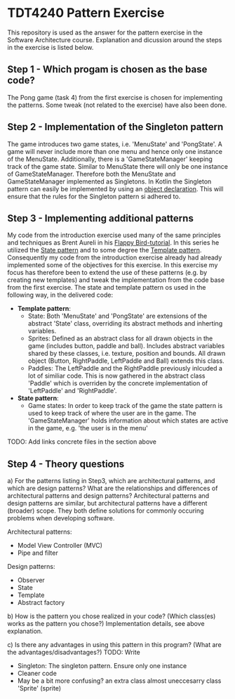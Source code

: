 # TDT4240 Pattern Exercise

This repository is used as the answer for the pattern exercise in the Software Architecture course.
Explanation and dicussion around the steps in the exercise is listed below.

## Step 1 - Which progam is chosen as the base code?
The Pong game (task 4) from the first exercise is chosen for implementing the patterns. Some tweak (not related to the exercise) have also been done.

## Step 2 - Implementation of the Singleton pattern
The game introduces two game states, i.e. 'MenuState' and 'PongState'. A game will never include more than one menu and hence only one instance of the MenuState. Additionally, there is a 'GameStateManager' keeping track of the game state. Similar to MenuState there will only be one instance of GameStateManager. Therefore both the MenuState and GameStateManager implemented as Singletons. In Kotlin the Singleton pattern can easily be implemented by using an [object declaration](https://kotlinlang.org/docs/reference/object-declarations.html#object-declarations). This will ensure that the rules for the Singleton pattern si adhered to.

## Step 3 - Implementing additional patterns
My code from the introduction exercise used many of the same principles and techniques as Brent Aureli in his [Flappy Bird-tutorial](https://www.youtube.com/watch?v=rzBVTPaUUDg). In this series he utilized the [State pattern](https://en.wikipedia.org/wiki/State_pattern) and to some degree the [Template pattern](https://en.wikipedia.org/wiki/Template_method_pattern). Consequently my code from the introduction exercise already had already implemented some of the objectives for this exercise. In this exercise my focus has therefore been to extend the use of these patterns (e.g. by creating new templates) and tweak the implementation from the code base from the first exercise.
The state and template pattern os used in the following way, in the delivered code:
- **Template pattern**:
  - State: Both 'MenuState' and 'PongState' are extensions of the abstract 'State' class, overriding its abstract methods and inherting variables.
  - Sprites: Defined as an abstract class for all drawn objects in the game (includes button, paddle and ball). Includes abstract variables shared by these classes, i.e. texture, position and bounds. All drawn object (Button, RightPaddle, LeftPaddle and Ball) extends this class.
  - Paddles: The LeftPaddle and the RightPaddle previously inlcuded a lot of similiar code. This is now gathered in the abstract class 'Paddle' which is overriden by the concrete implementation of 'LeftPaddle' and 'RightPaddle'.
- **State pattern**:
  - Game states: In order to keep track of the game the state pattern is used to keep track of where the user are in the game. The 'GameStateManager' holds information about which states are active in the game, e.g. 'the user is in the menu' 

TODO: Add links concrete files in the section above

## Step 4 - Theory questions
a) For the patterns listing in Step3, which are architectural patterns, and which are design
patterns? What are the relationships and differences of architectural patterns and design
patterns?
Architectural patterns and design patterns are similar, but architectural patterns have a different (broader) scope. They both define solutions for commonly occuring problems when developing software.

Architectural patterns:
- Model View Controller (MVC)
- Pipe and filter

Design patterns:
- Observer
- State
- Template
- Abstract factory

b) How is the pattern you chose realized in your code? (Which class(es) works as the
pattern you chose?)
Implementation details, see above explanation.

c) Is there any advantages in using this pattern in this program? (What are the
advantages/disadvantages?)
TODO: Write
- Singleton: The singleton pattern. Ensure only one instance
- Cleaner code
- May be a bit more confusing? an extra class almost uneccesarry class 'Sprite' (sprite)


